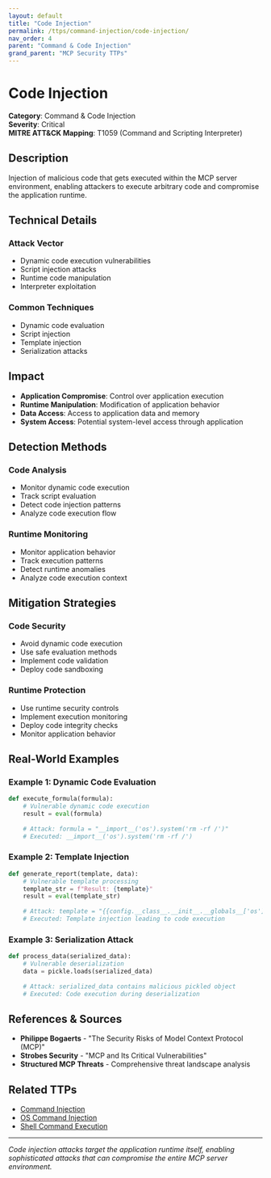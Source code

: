 ```yaml
---
layout: default
title: "Code Injection"
permalink: /ttps/command-injection/code-injection/
nav_order: 4
parent: "Command & Code Injection"
grand_parent: "MCP Security TTPs"
---
```


# Code Injection

**Category**: Command & Code Injection  
**Severity**: Critical  
**MITRE ATT&CK Mapping**: T1059 (Command and Scripting Interpreter)

## Description

Injection of malicious code that gets executed within the MCP server environment, enabling attackers to execute arbitrary code and compromise the application runtime.

## Technical Details

### Attack Vector
- Dynamic code execution vulnerabilities
- Script injection attacks
- Runtime code manipulation
- Interpreter exploitation

### Common Techniques
- Dynamic code evaluation
- Script injection
- Template injection
- Serialization attacks

## Impact

- **Application Compromise**: Control over application execution
- **Runtime Manipulation**: Modification of application behavior
- **Data Access**: Access to application data and memory
- **System Access**: Potential system-level access through application

## Detection Methods

### Code Analysis
- Monitor dynamic code execution
- Track script evaluation
- Detect code injection patterns
- Analyze code execution flow

### Runtime Monitoring
- Monitor application behavior
- Track execution patterns
- Detect runtime anomalies
- Analyze code execution context

## Mitigation Strategies

### Code Security
- Avoid dynamic code execution
- Use safe evaluation methods
- Implement code validation
- Deploy code sandboxing

### Runtime Protection
- Use runtime security controls
- Implement execution monitoring
- Deploy code integrity checks
- Monitor application behavior

## Real-World Examples

### Example 1: Dynamic Code Evaluation
```python
def execute_formula(formula):
    # Vulnerable dynamic code execution
    result = eval(formula)
    
    # Attack: formula = "__import__('os').system('rm -rf /')"
    # Executed: __import__('os').system('rm -rf /')
```

### Example 2: Template Injection
```python
def generate_report(template, data):
    # Vulnerable template processing
    template_str = f"Result: {template}"
    result = eval(template_str)
    
    # Attack: template = "{{config.__class__.__init__.__globals__['os'].system('whoami')}}"
    # Executed: Template injection leading to code execution
```

### Example 3: Serialization Attack
```python
def process_data(serialized_data):
    # Vulnerable deserialization
    data = pickle.loads(serialized_data)
    
    # Attack: serialized_data contains malicious pickled object
    # Executed: Code execution during deserialization
```

## References & Sources

- **Philippe Bogaerts** - "The Security Risks of Model Context Protocol (MCP)"
- **Strobes Security** - "MCP and Its Critical Vulnerabilities"
- **Structured MCP Threats** - Comprehensive threat landscape analysis

## Related TTPs

- [Command Injection](command-injection.md)
- [OS Command Injection](os-command-injection.md)
- [Shell Command Execution](shell-command-execution.md)

---

*Code injection attacks target the application runtime itself, enabling sophisticated attacks that can compromise the entire MCP server environment.*